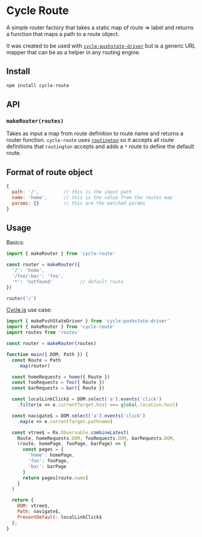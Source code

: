 # Cycle Route

A simple router factory that takes a static map of route => label and returns a function that maps a path to a route object.

It was created to be used with [```cycle-pushstate-driver```](https://github.com/secobarbital/cycle-pushstate-driver) but is a generic URL mapper that can be as a helper in any routing engine.

## Install

```sh
npm install cycle-route
```

## API

### ```makeRouter(routes)```

Takes as input a map from route definition to route name and returns a router function. ```cycle-route``` uses [```routington```](https://github.com/pillarjs/routington) so it accepts all route definitions that ```routington``` accepts and adds a ```*``` route to define the default route.

## Format of route object

```js
{
  path: '/',         // this is the input path
  name: 'home',      // this is the value from the routes map
  params: {}         // this are the matched params
}
```

## Usage

Basics:

```js
import { makeRouter } from 'cycle-route'

const router = makeRouter({
  '/': 'home',
  '/foo/:bar': 'foo',
  '*': 'notfound'          // default route
})

router('/')
```

[Cycle.js](http://cycle.js.org/) use case:

```js
import { makePushStateDriver } from 'cycle-pushstate-driver'
import { makeRouter } from 'cycle-route'
import routes from 'routes'

const router = makeRouter(routes)

function main({ DOM, Path }) {
  const Route = Path
    .map(router)

  const homeRequests = home({ Route })
  const fooRequests = foo({ Route })
  const barRequests = bar({ Route })

  const localLinkClick$ = DOM.select('a').events('click')
    .filter(e => e.currentTarget.host === global.location.host)

  const navigate$ = DOM.select('a').events('click')
    .map(e => e.currentTarget.pathname)

  const vtree$ = Rx.Observable.combineLatest(
    Route, homeRequests.DOM, fooRequests.DOM, barRequests.DOM,
    (route, homePage, fooPage, barPage) => {
      const pages = {
        'home': homePage,
        'foo': fooPage,
        'bar': barPage
      }
      return pages[route.name]
    }
  )

  return {
    DOM: vtree$,
    Path: navigate$,
    PreventDefault: localLinkClick$
  };
}
```
